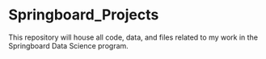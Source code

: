 # Springboard_Projects

This repository will house all code, data, and files related to my work in the Springboard Data Science program. 
